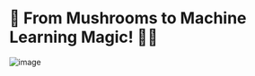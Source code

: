 # 🚀 From Mushrooms to Machine Learning Magic! 🍄🤖

![image](https://github.com/user-attachments/assets/4093e7d6-c2ea-42e4-9b87-f962d089079d)
